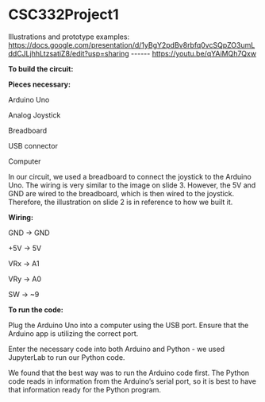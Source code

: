 # CSC332Project1

Illustrations and prototype examples: https://docs.google.com/presentation/d/1yBgY2pdBv8rbfq0vcSQpZO3umLddCJLjhhLtzsatiZ8/edit?usp=sharing  ------ https://youtu.be/qYAiMQh7Qxw

 
  

**To build the circuit:** 

**Pieces necessary:**

Arduino Uno

Analog Joystick

Breadboard

USB connector

Computer

In our circuit, we used a breadboard to connect the joystick to the Arduino Uno. The wiring is very similar to the image on slide 3. However, the 5V and GND are wired to the breadboard, which is then wired to the joystick. Therefore, the illustration on slide 2 is in reference to how we built it.

 
  
 
**Wiring:**

GND → GND

+5V → 5V

VRx → A1

VRy → A0

SW → ~9
 
 
  

**To run the code:** 

Plug the Arduino Uno into a computer using the USB port. Ensure that the Arduino app is utilizing the correct port. 

Enter the necessary code into both Arduino and Python - we used JupyterLab to run our Python code. 

We found that the best way was to run the Arduino code first. The Python code reads in information from the Arduino’s serial port, so it is best to have that information ready for the Python program.



